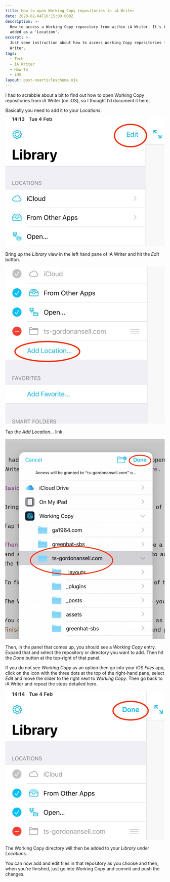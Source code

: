 ```yaml
---
title: How to open Working Copy repositories in iA Writer
date: 2020-02-04T16:15:00.000Z
description: >-
  How to access a Working Copy repository from within iA Writer. It's basically
  added as a 'Location'.
excerpt: >-
  Just some instruction about how to access Working Copy repositories from iA
  Writer.
tags:
  - Tech
  - iA Writer
  - How-To
  - iOS
layout: post-noarticleschema.njk
---
```

I had to scrabble about a bit to find out how to open Working Copy repositories from iA Writer (on iOS), so I thought I’d document it here.

Basically you need to add it to your *Locations*.

[//]: # (@howto | totalTime=5 )

[//]: # (@howtostep | 1 | name=Edit Library | image=/assets/images/posts/2020/02/2020-02-04-ia-writer-working-copy-1.jpg )

![Accessing Working Copy from iA Writer, step 1.](/assets/images/posts/2020/02/2020-02-04-ia-writer-working-copy-1.jpg "@itemprop=image|class=transform")

Bring up the *Library* view in the left hand pane of iA Writer and hit the *Edit* button.

[//]: # (@endhowtostep)

[//]: # (@howtostep | 2 | name=Add Location | image=/assets/images/posts/2020/02/2020-02-04-ia-writer-working-copy-2.jpg )

![Accessing Working Copy from iA Writer, step 2.](/assets/images/posts/2020/02/2020-02-04-ia-writer-working-copy-2.jpg "@itemprop=image|class=transform")

Tap the *Add Location...* link.

[//]: # (@endhowtostep)

[//]: # (@howtostep | 3 | name=Select Repo | text=In the panel that comes up, you should see a 'Working Copy' entry. Expand that and select the repository or directory you want to add. Then hit the *Done* button at the top-right of that panel | image=/assets/images/posts/2020/02/2020-02-04-ia-writer-working-copy-3.jpg )

![Accessing Working Copy from iA Writer, step 3.](/assets/images/posts/2020/02/2020-02-04-ia-writer-working-copy-3.jpg "@itemprop=image|class=transform")

Then, in the panel that comes up, you should see a *Working Copy* entry. Expand that and select the repository or directory you want to add. Then hit the *Done* button at the top-right of that panel.

If you do not see *Working Copy* as an option then go into your iOS *Files* app, click on the icon with the three dots at the top of the right-hand pane, select *Edit* and move the slider to the right next to *Working Copy*. Then go back to iA Writer and repeat the steps detailed here.

[//]: # (@endhowtostep)

[//]: # (@howtostep | 4 | name=Finish Up | text=The Working Copy directory will then be added to your Library under 'Locations'. | image=/assets/images/posts/2020/02/2020-02-04-ia-writer-working-copy-4.jpg )

![Accessing Working Copy from iA Writer, step 4.](/assets/images/posts/2020/02/2020-02-04-ia-writer-working-copy-4.jpg "@itemprop=image|class=transform")

The Working Copy directory will then be added to your *Library* under *Locations*.

You can now add and edit files in that repository as you choose and then, when you’re finished, just go into Working Copy and commit and push the changes.

[//]: # (@endhowtostep)

[//]: # (@endhowto)

